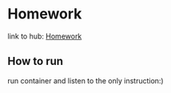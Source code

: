 # Homework
link to hub: [Homework](https://hub.docker.com/repository/docker/alexxfra/myfirstrepo/general)  
  
## How to run
run container and listen to the only instruction:)
